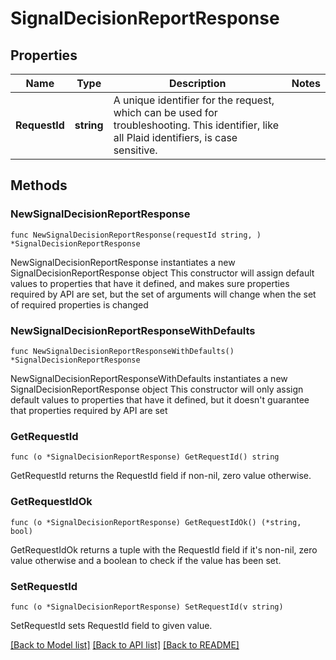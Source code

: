 # SignalDecisionReportResponse

## Properties

Name | Type | Description | Notes
------------ | ------------- | ------------- | -------------
**RequestId** | **string** | A unique identifier for the request, which can be used for troubleshooting. This identifier, like all Plaid identifiers, is case sensitive. | 

## Methods

### NewSignalDecisionReportResponse

`func NewSignalDecisionReportResponse(requestId string, ) *SignalDecisionReportResponse`

NewSignalDecisionReportResponse instantiates a new SignalDecisionReportResponse object
This constructor will assign default values to properties that have it defined,
and makes sure properties required by API are set, but the set of arguments
will change when the set of required properties is changed

### NewSignalDecisionReportResponseWithDefaults

`func NewSignalDecisionReportResponseWithDefaults() *SignalDecisionReportResponse`

NewSignalDecisionReportResponseWithDefaults instantiates a new SignalDecisionReportResponse object
This constructor will only assign default values to properties that have it defined,
but it doesn't guarantee that properties required by API are set

### GetRequestId

`func (o *SignalDecisionReportResponse) GetRequestId() string`

GetRequestId returns the RequestId field if non-nil, zero value otherwise.

### GetRequestIdOk

`func (o *SignalDecisionReportResponse) GetRequestIdOk() (*string, bool)`

GetRequestIdOk returns a tuple with the RequestId field if it's non-nil, zero value otherwise
and a boolean to check if the value has been set.

### SetRequestId

`func (o *SignalDecisionReportResponse) SetRequestId(v string)`

SetRequestId sets RequestId field to given value.



[[Back to Model list]](../README.md#documentation-for-models) [[Back to API list]](../README.md#documentation-for-api-endpoints) [[Back to README]](../README.md)


